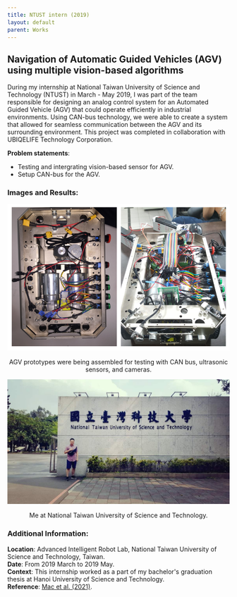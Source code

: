 ```yaml
---
title: NTUST intern (2019)
layout: default
parent: Works
---
```


## Navigation of Automatic Guided Vehicles (AGV) using multiple vision-based algorithms

During my internship at National Taiwan University of Science and Technology (NTUST) in March - May 2019, I was part of the team responsible for designing an analog control system for an Automated Guided Vehicle (AGV) that could operate efficiently in industrial environments. Using CAN-bus technology, we were able to create a system that allowed for seamless communication between the AGV and its surrounding environment. This project was completed in collaboration with UBIQELIFE Technology Corporation.

**Problem statements**:
* Testing and intergrating vision-based sensor for AGV.
* Setup CAN-bus for the AGV.

### Images and Results:
<center>
  <img src="images/ntust.png" alt="Robot" />
  <p>AGV prototypes were being assembled for testing with CAN bus, ultrasonic sensors, and cameras.</p>
</center>

<center>
  <img src="images/me_in_taipei.jpg" alt="me" />
  <p>Me at National Taiwan University of Science and Technology.</p>
</center>

### Additional Information:
**Location**: Advanced Intelligent Robot Lab, National Taiwan University of Science and Technology, Taiwan.  
**Date**: From 2019 March to 2019 May.  
**Context**: This internship worked as a part of my bachelor's graduation thesis at Hanoi University of Science and Technology.  
**Reference**: [Mac et al. (2021)](http://dx.doi.org/10.12700/APH.18.6.2021.6.11).  